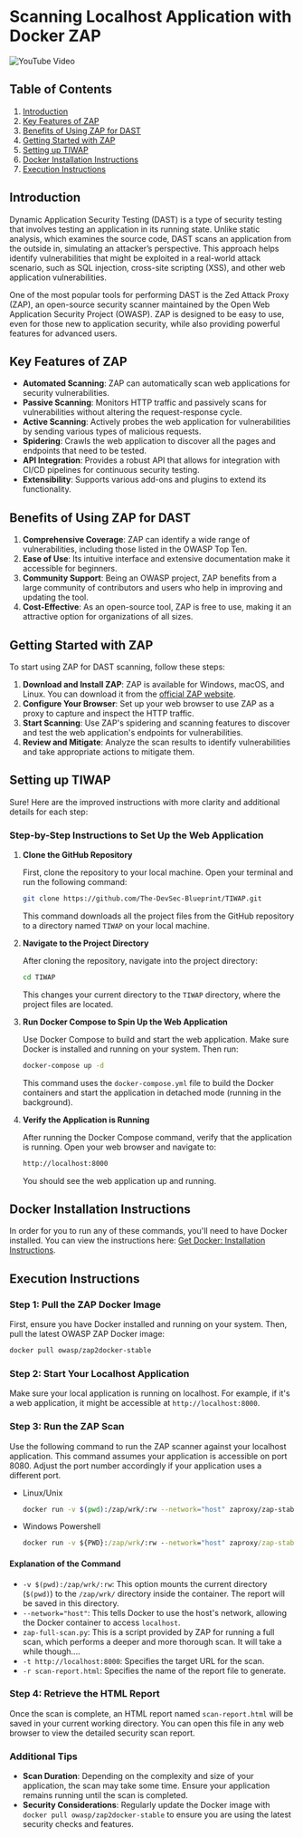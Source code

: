 # Scanning Localhost Application with Docker ZAP

![YouTube Video]()

## Table of Contents

1. [Introduction](#introduction)
2. [Key Features of ZAP](#key-features-of-zap)
3. [Benefits of Using ZAP for DAST](#benefits-of-using-zap-for-dast)
4. [Getting Started with ZAP](#getting-started-with-zap)
5. [Setting up TIWAP](#setting-up-tiwap)
6. [Docker Installation Instructions](#docker-installation-instructions)
7. [Execution Instructions](#execution-instructions)

## Introduction

Dynamic Application Security Testing (DAST) is a type of security testing that involves testing an application in its running state. Unlike static analysis, which examines the source code, DAST scans an application from the outside in, simulating an attacker’s perspective. This approach helps identify vulnerabilities that might be exploited in a real-world attack scenario, such as SQL injection, cross-site scripting (XSS), and other web application vulnerabilities.

One of the most popular tools for performing DAST is the Zed Attack Proxy (ZAP), an open-source security scanner maintained by the Open Web Application Security Project (OWASP). ZAP is designed to be easy to use, even for those new to application security, while also providing powerful features for advanced users.

## Key Features of ZAP

- **Automated Scanning**: ZAP can automatically scan web applications for security vulnerabilities.
- **Passive Scanning**: Monitors HTTP traffic and passively scans for vulnerabilities without altering the request-response cycle.
- **Active Scanning**: Actively probes the web application for vulnerabilities by sending various types of malicious requests.
- **Spidering**: Crawls the web application to discover all the pages and endpoints that need to be tested.
- **API Integration**: Provides a robust API that allows for integration with CI/CD pipelines for continuous security testing.
- **Extensibility**: Supports various add-ons and plugins to extend its functionality.

## Benefits of Using ZAP for DAST

1. **Comprehensive Coverage**: ZAP can identify a wide range of vulnerabilities, including those listed in the OWASP Top Ten.
1. **Ease of Use**: Its intuitive interface and extensive documentation make it accessible for beginners.
1. **Community Support**: Being an OWASP project, ZAP benefits from a large community of contributors and users who help in improving and updating the tool.
1. **Cost-Effective**: As an open-source tool, ZAP is free to use, making it an attractive option for organizations of all sizes.

## Getting Started with ZAP

To start using ZAP for DAST scanning, follow these steps:

1. **Download and Install ZAP**: ZAP is available for Windows, macOS, and Linux. You can download it from the [official ZAP website](https://www.zaproxy.org/download/).
1. **Configure Your Browser**: Set up your web browser to use ZAP as a proxy to capture and inspect the HTTP traffic.
1. **Start Scanning**: Use ZAP's spidering and scanning features to discover and test the web application's endpoints for vulnerabilities.
1. **Review and Mitigate**: Analyze the scan results to identify vulnerabilities and take appropriate actions to mitigate them.

## Setting up TIWAP

Sure! Here are the improved instructions with more clarity and additional details for each step:

### Step-by-Step Instructions to Set Up the Web Application

1. **Clone the GitHub Repository**

   First, clone the repository to your local machine. Open your terminal and run the following command:

   ```bash
   git clone https://github.com/The-DevSec-Blueprint/TIWAP.git 
   ```

   This command downloads all the project files from the GitHub repository to a directory named `TIWAP` on your local machine.

1. **Navigate to the Project Directory**

   After cloning the repository, navigate into the project directory:

   ```bash
   cd TIWAP
   ```

   This changes your current directory to the `TIWAP` directory, where the project files are located.

1. **Run Docker Compose to Spin Up the Web Application**

   Use Docker Compose to build and start the web application. Make sure Docker is installed and running on your system. Then run:

   ```bash
   docker-compose up -d
   ```

   This command uses the `docker-compose.yml` file to build the Docker containers and start the application in detached mode (running in the background).

1. **Verify the Application is Running**

   After running the Docker Compose command, verify that the application is running. Open your web browser and navigate to:

   ```bash
   http://localhost:8000
   ```

   You should see the web application up and running.

## Docker Installation Instructions

In order for you to run any of these commands, you'll need to have Docker installed. You can view the instructions here: [Get Docker: Installation Instructions](https://docs.docker.com/get-docker/).

## Execution Instructions

### Step 1: Pull the ZAP Docker Image

First, ensure you have Docker installed and running on your system. Then, pull the latest OWASP ZAP Docker image:

```bash
docker pull owasp/zap2docker-stable
```

### Step 2: Start Your Localhost Application

Make sure your local application is running on localhost. For example, if it's a web application, it might be accessible at `http://localhost:8000`.

### Step 3: Run the ZAP Scan

Use the following command to run the ZAP scanner against your localhost application. This command assumes your application is accessible on port 8080. Adjust the port number accordingly if your application uses a different port.

- Linux/Unix

    ```bash
    docker run -v $(pwd):/zap/wrk/:rw --network="host" zaproxy/zap-stable zap-baseline.py -t https://localhost:8000 -r scan-report.html
    ```

- Windows Powershell

    ```cmd
    docker run -v ${PWD}:/zap/wrk/:rw --network="host" zaproxy/zap-stable zap-baseline.py -t https://localhost:8000 -r scan-report.html
    ```

#### Explanation of the Command

- `-v $(pwd):/zap/wrk/:rw`: This option mounts the current directory (`$(pwd)`) to the `/zap/wrk/` directory inside the container. The report will be saved in this directory.
- `--network="host"`: This tells Docker to use the host's network, allowing the Docker container to access `localhost`.
- `zap-full-scan.py`: This is a script provided by ZAP for running a full scan, which performs a deeper and more thorough scan. It will take a while though....
- `-t http://localhost:8000`: Specifies the target URL for the scan.
- `-r scan-report.html`: Specifies the name of the report file to generate.

### Step 4: Retrieve the HTML Report

Once the scan is complete, an HTML report named `scan-report.html` will be saved in your current working directory. You can open this file in any web browser to view the detailed security scan report.

### Additional Tips

- **Scan Duration**: Depending on the complexity and size of your application, the scan may take some time. Ensure your application remains running until the scan is completed.
- **Security Considerations**: Regularly update the Docker image with `docker pull owasp/zap2docker-stable` to ensure you are using the latest security checks and features.
